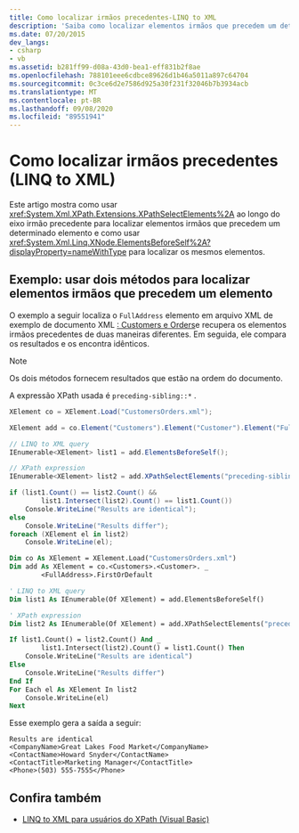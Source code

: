 ```yaml
---
title: Como localizar irmãos precedentes-LINQ to XML
description: 'Saiba como localizar elementos irmãos que precedem um determinado elemento. Dois métodos são mostrados: um usa XPathSelectElements ao longo do eixo irmão precedente, o outro usa XNode. ElementsBeforeSelf.'
ms.date: 07/20/2015
dev_langs:
- csharp
- vb
ms.assetid: b281ff99-d08a-43d0-bea1-eff831b2f8ae
ms.openlocfilehash: 788101eee6cdbce89626d1b46a5011a897c64704
ms.sourcegitcommit: 0c3ce6d2e7586d925a30f231f32046b7b3934acb
ms.translationtype: MT
ms.contentlocale: pt-BR
ms.lasthandoff: 09/08/2020
ms.locfileid: "89551941"
---
```

# <a name="how-to-find-preceding-siblings-linq-to-xml"></a>Como localizar irmãos precedentes (LINQ to XML)

Este artigo mostra como usar <xref:System.Xml.XPath.Extensions.XPathSelectElements%2A> ao longo do eixo irmão precedente para localizar elementos irmãos que precedem um determinado elemento e como usar <xref:System.Xml.Linq.XNode.ElementsBeforeSelf%2A?displayProperty=nameWithType> para localizar os mesmos elementos.

## <a name="example-use-two-methods-to-find-sibling-elements-that-precede-an-element"></a>Exemplo: usar dois métodos para localizar elementos irmãos que precedem um elemento

O exemplo a seguir localiza o `FullAddress` elemento em arquivo XML de exemplo de documento XML [: Customers e Orders](sample-xml-file-customers-orders.md)e recupera os elementos irmãos precedentes de duas maneiras diferentes. Em seguida, ele compara os resultados e os encontra idênticos.

> [!NOTE]
> Os dois métodos fornecem resultados que estão na ordem do documento.

A expressão XPath usada é `preceding-sibling::*` .

```csharp
XElement co = XElement.Load("CustomersOrders.xml");

XElement add = co.Element("Customers").Element("Customer").Element("FullAddress");

// LINQ to XML query
IEnumerable<XElement> list1 = add.ElementsBeforeSelf();

// XPath expression
IEnumerable<XElement> list2 = add.XPathSelectElements("preceding-sibling::*");

if (list1.Count() == list2.Count() &&
        list1.Intersect(list2).Count() == list1.Count())
    Console.WriteLine("Results are identical");
else
    Console.WriteLine("Results differ");
foreach (XElement el in list2)
    Console.WriteLine(el);
```

```vb
Dim co As XElement = XElement.Load("CustomersOrders.xml")
Dim add As XElement = co.<Customers>.<Customer>. _
        <FullAddress>.FirstOrDefault

' LINQ to XML query
Dim list1 As IEnumerable(Of XElement) = add.ElementsBeforeSelf()

' XPath expression
Dim list2 As IEnumerable(Of XElement) = add.XPathSelectElements("preceding-sibling::*")

If list1.Count() = list2.Count() And _
        list1.Intersect(list2).Count() = list1.Count() Then
    Console.WriteLine("Results are identical")
Else
    Console.WriteLine("Results differ")
End If
For Each el As XElement In list2
    Console.WriteLine(el)
Next
```

Esse exemplo gera a saída a seguir:

```output
Results are identical
<CompanyName>Great Lakes Food Market</CompanyName>
<ContactName>Howard Snyder</ContactName>
<ContactTitle>Marketing Manager</ContactTitle>
<Phone>(503) 555-7555</Phone>
```

## <a name="see-also"></a>Confira também

- [LINQ to XML para usuários do XPath (Visual Basic)](../../visual-basic/programming-guide/concepts/linq/linq-to-xml-for-xpath-users.md)
